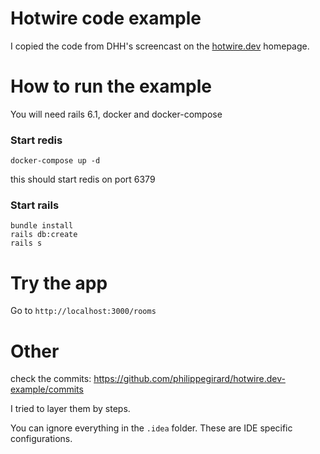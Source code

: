 # Hotwire code example

I copied the code from DHH's screencast on the [hotwire.dev](https://hotwire.dev/#screencast) homepage.

# How to run the example
You will need rails 6.1, docker and docker-compose

### Start redis
```
docker-compose up -d
```
this should start redis on port 6379

### Start rails
```
bundle install
rails db:create
rails s
```

# Try the app
Go to `http://localhost:3000/rooms`

# Other
check the commits: https://github.com/philippegirard/hotwire.dev-example/commits

I tried to layer them by steps. 

You can ignore everything in the `.idea` folder. These are IDE specific configurations.